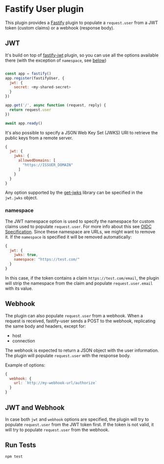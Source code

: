 # Fastify User plugin

This plugin provides a [Fastify](https://www.fastify.io/) plugin to populate a `request.user` from 
a JWT token (custom claims) or a webhook (response body).


## JWT
It's build on top of [fastify-jwt](https://github.com/fastify/fastify-jwt) plugin, so you can use all the options available there (with the exception of `namespace`, see [below](#namespace))

```js

const app = fastify()
app.register(fastifyUser, {
  jwt: {
    secret: <my-shared-secret>
  }
})

app.get('/', async function (request, reply) {
  return request.user
})

await app.ready()
```

It's also possible to specify a JSON Web Key Set (JWKS) URI to retrieve the public keys from a remote server.

```js
{
  jwt: {
    jwks: {
      allowedDomains: [
        "https://ISSUER_DOMAIN"
      ]
    }
  }
}
```

Any option supported by the [get-jwks](https://github.com/nearform/get-jwks) library can be specified in the `jwt.jwks` object.

### namespace
The JWT namespace option is used to specify the namespace for custom claims used to populate `request.user`. For more info about this see [OIDC Specification](https://openid.net/specs/openid-connect-core-1_0.html). 
Since these namespace are URLs, we might want to remove it. If the `namespace` is specified it will be removed automatically:

```js
{
  jwt: {
    jwks: true,
    namespace: "https://test.com/" 
  }
}
```
In this case, if the token contains a claim `https://test.com/email`, the plugin will strip the namespace from the claim and populate `request.user.email` with its value.

## Webhook
The plugin can also populate `request.user` from a webhook.
When a request is received, fastify-user sends a POST to the webhook, replicating the same body and headers, except for:

- host
- connection

The webhook is expected to return a JSON object with the user information. The plugin will populate `request.user` with the response body.

Example of options:

```js
{
  webhook: {
    url: `http://my-webhook-url/authorize`
  }
}
```

## JWT and Webhook
In case both `jwt` and `webhook` options are specified, the plugin will try to populate `request.user` from the JWT token first. If the token is not valid, it will try to populate `request.user` from the webhook.

## Run Tests

```
npm test
```



